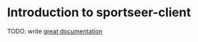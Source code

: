 # Introduction to sportseer-client

TODO: write [great documentation](http://jacobian.org/writing/what-to-write/)
